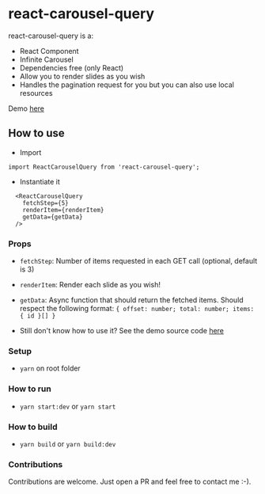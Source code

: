 # react-carousel-query

react-carousel-query is a:
- React Component
- Infinite Carousel 
- Dependencies free (only React)
- Allow you to render slides as you wish
- Handles the pagination request for you but you can also use local resources

Demo [here](https://react-carousel-query.vercel.app/)
## How to use

- Import

```
import ReactCarouselQuery from 'react-carousel-query';
```

- Instantiate it

```
  <ReactCarouselQuery 
    fetchStep={5}
    renderItem={renderItem}
    getData={getData}
  />
```
### Props
- `fetchStep`: Number of items requested in each GET call (optional, default is 3)
- `renderItem`: Render each slide as you wish! 
- `getData`: Async function that should return the fetched items. Should respect the following format:
 ```{ offset: number; total: number; items: { id }[] }```

- Still don't know how to use it? See the demo source code [here](https://github.com/pedrocostadev/react-carousel-query/blob/main/demo/index.js)

### Setup
- `yarn` on root folder
### How to run

- `yarn start:dev` or `yarn start`

### How to build

- `yarn build` or `yarn build:dev`

### Contributions

Contributions are welcome. Just open a PR and feel free to contact me :-).